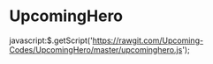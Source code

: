 # UpcomingHero
javascript:$.getScript('https://rawgit.com/Upcoming-Codes/UpcomingHero/master/upcominghero.js');
